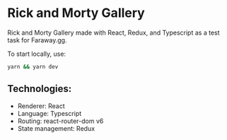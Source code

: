 # Rick and Morty Gallery
Rick and Morty Gallery made with React, Redux, and Typescript as a test task for Faraway.gg.

To start locally, use:
```sh
yarn && yarn dev
```

## Technologies:
- Renderer: React
- Language: Typescript
- Routing: react-router-dom v6
- State management: Redux
